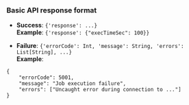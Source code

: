 
### Basic API response format

- __Success__: `{'response': ...}`  
__Example__:
`{'response': {"execTimeSec": 100}}`

- __Failure__: `{'errorCode': Int, 'message': String, 'errors': List[String], ...}`  
__Example__:
```
{
    "errorCode": 5001,
    "message": "Job execution failure",
    "errors": ["Uncaught error during connection to ..."]
}
```
